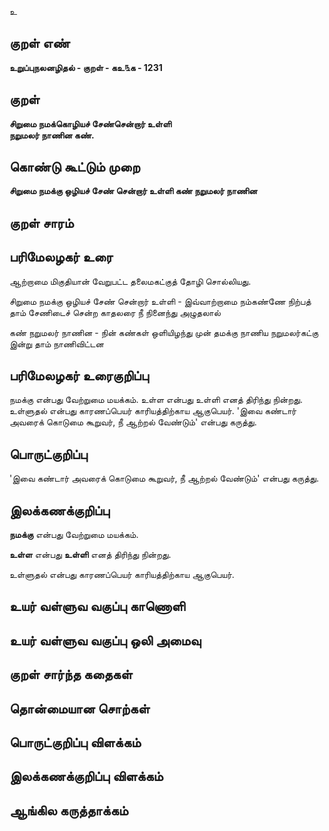 உ

## குறள் எண் 

**உறுப்புநலனழிதல் - குறள் - கஉ௩க - 1231**

## குறள் 

**சிறுமை நமக்கொழியச் சேண்சென்றார் உள்ளி  
நறுமலர் நாணின கண்.** 

## கொண்டு கூட்டும் முறை

**சிறுமை நமக்கு ஒழியச் சேண் சென்றார் உள்ளி கண் நறுமலர் நாணின**

## குறள் சாரம் 


## பரிமேலழகர் உரை

ஆற்றாமை மிகுதியான் வேறுபட்ட தலைமகட்குத் தோழி சொல்லியது. 

சிறுமை நமக்கு ஒழியச் சேண் சென்றார் உள்ளி - இவ்வாற்றாமை நம்கண்ணே நிற்பத் தாம் சேணிடைச் சென்ற காதலரை நீ நினைந்து அழுதலால் 

கண் நறுமலர் நாணின - நின் கண்கள் ஒளியிழந்து முன் தமக்கு நாணிய நறுமலர்கட்கு இன்று தாம் நாணிவிட்டன

## பரிமேலழகர் உரைகுறிப்பு   

நமக்கு என்பது வேற்றுமை மயக்கம். உள்ள என்பது உள்ளி எனத் திரிந்து நின்றது. உள்ளுதல் என்பது காரணப்பெயர் காரியத்திற்காய ஆகுபெயர். 'இவை கண்டார் அவரைக் கொடுமை கூறுவர், நீ ஆற்றல் வேண்டும்' என்பது கருத்து.

## பொருட்குறிப்பு 

'இவை கண்டார் அவரைக் கொடுமை கூறுவர், நீ ஆற்றல் வேண்டும்' என்பது கருத்து.

## இலக்கணக்குறிப்பு  

**நமக்கு** என்பது வேற்றுமை மயக்கம். 

**உள்ள** என்பது **உள்ளி** எனத் திரிந்து நின்றது. 

உள்ளுதல் என்பது காரணப்பெயர் காரியத்திற்காய ஆகுபெயர்.

## உயர் வள்ளுவ வகுப்பு காணொளி


## உயர் வள்ளுவ வகுப்பு ஒலி அமைவு 

 
## குறள் சார்ந்த கதைகள் 


## தொன்மையான சொற்கள்


## பொருட்குறிப்பு விளக்கம்


## இலக்கணக்குறிப்பு விளக்கம்


## ஆங்கில கருத்தாக்கம் 


